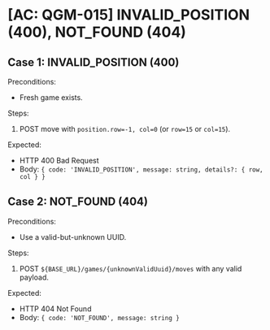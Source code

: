 # [AC: QGM-015] INVALID_POSITION (400), NOT_FOUND (404)

## Case 1: INVALID_POSITION (400)
Preconditions:
- Fresh game exists.

Steps:
1) POST move with `position.row=-1, col=0` (or `row=15` or `col=15`).

Expected:
- HTTP 400 Bad Request
- Body: `{ code: 'INVALID_POSITION', message: string, details?: { row, col } }`

## Case 2: NOT_FOUND (404)
Preconditions:
- Use a valid-but-unknown UUID.

Steps:
1) POST `${BASE_URL}/games/{unknownValidUuid}/moves` with any valid payload.

Expected:
- HTTP 404 Not Found
- Body: `{ code: 'NOT_FOUND', message: string }`

